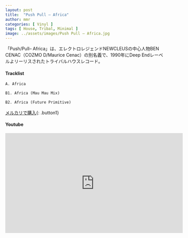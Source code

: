 ```yaml
---
layout: post
title:  "Push Pull – Africa"
author: mmr
categories: [ Vinyl ]
tags: [ House, Tribal, Minimal ]
image: ../assets/images/Push Pull – Africa.jpg
---
```


「Push/Pull– Africa」は、エレクトロレジェンドNEWCLEUSの中心人物BEN CENAC（COZMO D/Maurice Cenac）の別名義で、1990年にDeep Endレーベルよリーリスされたトライバルハウスレコード。

#### Tracklist
```md
A. Africa

B1. Africa (Mau Mau Mix)

B2. Africa (Future Primitive)
```

[メルカリで購入](https://jp.mercari.com/item/m43922737030?afid=6142608987){: .button1}

#### Youtube
<iframe width="560" height="315" src="https://www.youtube.com/embed/GoZQgoZA4dA?si=Cctx7HaWBSrQaSp5" title="YouTube video player" frameborder="0" allow="accelerometer; autoplay; clipboard-write; encrypted-media; gyroscope; picture-in-picture; web-share" referrerpolicy="strict-origin-when-cross-origin" allowfullscreen></iframe>